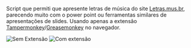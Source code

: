 Script que permiti que apresente letras de música do site [Letras.mus.br](https://www.letras.mus.br/), parecendo muito com o power point ou ferramentas similares de apresentações de slides. Usando apenas a extensão [Tampermonkey](https://chrome.google.com/webstore/detail/tampermonkey/dhdgffkkebhmkfjojejmpbldmpobfkfo?hl=pt-BR)/[Greasemonkey](https://addons.mozilla.org/pt-BR/firefox/addon/greasemonkey/) no navegador.

![Sem Extensão](https://user-images.githubusercontent.com/35195646/67626642-73fd4500-f824-11e9-9e3f-07445834f4a4.png)
![Com extensão](https://user-images.githubusercontent.com/35195646/67626731-1ff36000-f826-11e9-8a9a-05fb2e562fe4.png)
